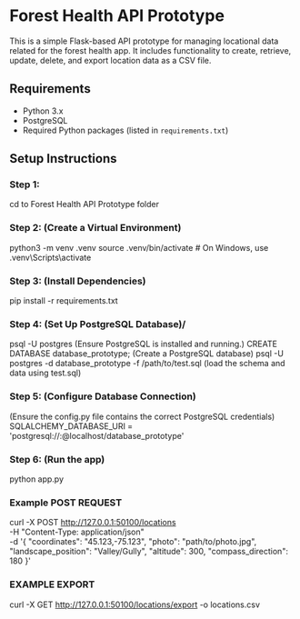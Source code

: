 # Forest Health API Prototype

This is a simple Flask-based API prototype for managing locational data related for the forest 
health app. It includes functionality to create, retrieve, update, delete, and export location 
data as a CSV file.

## Requirements

- Python 3.x
- PostgreSQL
- Required Python packages (listed in `requirements.txt`)

## Setup Instructions

### Step 1:
cd to Forest Health API Prototype folder

### Step 2: (Create a Virtual Environment)
python3 -m venv .venv
source .venv/bin/activate  # On Windows, use .venv\Scripts\activate

### Step 3: (Install Dependencies)
pip install -r requirements.txt

### Step 4: (Set Up PostgreSQL Database)/
psql -U postgres                        (Ensure PostgreSQL is installed and running.)
CREATE DATABASE database_prototype;     (Create a PostgreSQL database)
psql -U postgres -d database_prototype -f /path/to/test.sql  (load the schema and data using test.sql)

### Step 5: (Configure Database Connection)
(Ensure the config.py file contains the correct PostgreSQL credentials)
SQLALCHEMY_DATABASE_URI = 'postgresql://<username>:<password>@localhost/database_prototype'

### Step 6: (Run the app)
python app.py


### Example POST REQUEST

curl -X POST http://127.0.0.1:50100/locations \
-H "Content-Type: application/json" \
-d '{
  "coordinates": "45.123,-75.123",
  "photo": "path/to/photo.jpg",
  "landscape_position": "Valley/Gully",
  "altitude": 300,
  "compass_direction": 180
}'

### EXAMPLE EXPORT

curl -X GET http://127.0.0.1:50100/locations/export -o locations.csv
